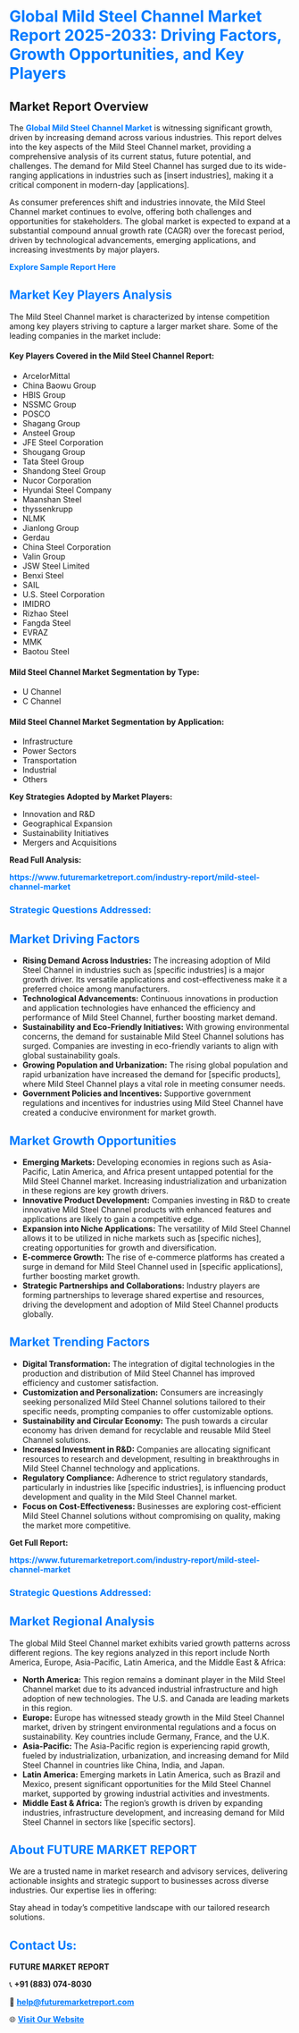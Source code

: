 <h1 style="color: #007BFF;">Global Mild Steel Channel Market Report 2025-2033: Driving Factors, Growth Opportunities, and Key Players</h1>

<section id="overview">
<h2>Market Report Overview</h2>
<p>The <a href="https://www.futuremarketreport.com/industry-report/mild-steel-channel-market" style="color: #007BFF; text-decoration: none;"><strong>Global Mild Steel Channel Market</strong></a> is witnessing significant growth, driven by increasing demand across various industries. This report delves into the key aspects of the Mild Steel Channel market, providing a comprehensive analysis of its current status, future potential, and challenges. The demand for Mild Steel Channel has surged due to its wide-ranging applications in industries such as [insert industries], making it a critical component in modern-day [applications].</p>
<p>As consumer preferences shift and industries innovate, the Mild Steel Channel market continues to evolve, offering both challenges and opportunities for stakeholders. The global market is expected to expand at a substantial compound annual growth rate (CAGR) over the forecast period, driven by technological advancements, emerging applications, and increasing investments by major players.</p>
</section>

<section id="overview">
<p><a href="https://www.futuremarketreport.com/request-sample/reportId=55970" style="color: #007BFF; text-decoration: none;"><strong>Explore Sample Report Here</strong></a></p>
</section>

<section id="key-players">
<h2 style="color: #007BFF;">Market Key Players Analysis</h2>
<p>The Mild Steel Channel market is characterized by intense competition among key players striving to capture a larger market share. Some of the leading companies in the market include:</p>
<h4>Key Players Covered in the Mild Steel Channel Report:</h4>
<ul><li>ArcelorMittal</li><li>China Baowu Group</li><li>HBIS Group</li><li>NSSMC Group</li><li>POSCO</li><li>Shagang Group</li><li>Ansteel Group</li><li>JFE Steel Corporation</li><li>Shougang Group</li><li>Tata Steel Group</li><li>Shandong Steel Group</li><li>Nucor Corporation</li><li>Hyundai Steel Company</li><li>Maanshan Steel</li><li>thyssenkrupp</li><li>NLMK</li><li>Jianlong Group</li><li>Gerdau</li><li>China Steel Corporation</li><li>Valin Group</li><li>JSW Steel Limited</li><li>Benxi Steel</li><li>SAIL</li><li>U.S. Steel Corporation</li><li>IMIDRO</li><li>Rizhao Steel</li><li>Fangda Steel</li><li>EVRAZ</li><li>MMK</li><li>Baotou Steel</li></ul>
<h4>Mild Steel Channel Market Segmentation by Type:</h4>
<ul><li>U Channel</li><li>C Channel</li></ul>

<h4>Mild Steel Channel Market Segmentation by Application:</h4>
<ul><li>Infrastructure</li><li>Power Sectors</li><li>Transportation</li><li>Industrial</li><li>Others</li></ul>
<p><strong>Key Strategies Adopted by Market Players:</strong></p>
<ul>
<li>Innovation and R&D</li>
<li>Geographical Expansion</li>
<li>Sustainability Initiatives</li>
<li>Mergers and Acquisitions</li>
</ul>
</section>

<section>
<p><strong>Read Full Analysis: </strong></p><a href="https://www.futuremarketreport.com/industry-report/mild-steel-channel-market" style="color: #007BFF; text-decoration: none;"><strong>https://www.futuremarketreport.com/industry-report/mild-steel-channel-market</strong></a>
<h3 style="color: #007BFF;">Strategic Questions Addressed:</h3>
</section>

<section id="driving-factors">
<h2 style="color: #007BFF;">Market Driving Factors</h2>
<ul>
<li><strong>Rising Demand Across Industries:</strong> The increasing adoption of Mild Steel Channel in industries such as [specific industries] is a major growth driver. Its versatile applications and cost-effectiveness make it a preferred choice among manufacturers.</li>
<li><strong>Technological Advancements:</strong> Continuous innovations in production and application technologies have enhanced the efficiency and performance of Mild Steel Channel, further boosting market demand.</li>
<li><strong>Sustainability and Eco-Friendly Initiatives:</strong> With growing environmental concerns, the demand for sustainable Mild Steel Channel solutions has surged. Companies are investing in eco-friendly variants to align with global sustainability goals.</li>
<li><strong>Growing Population and Urbanization:</strong> The rising global population and rapid urbanization have increased the demand for [specific products], where Mild Steel Channel plays a vital role in meeting consumer needs.</li>
<li><strong>Government Policies and Incentives:</strong> Supportive government regulations and incentives for industries using Mild Steel Channel have created a conducive environment for market growth.</li>
</ul>
</section>

<section id="growth-opportunities">
<h2 style="color: #007BFF;">Market Growth Opportunities</h2>
<ul>
<li><strong>Emerging Markets:</strong> Developing economies in regions such as Asia-Pacific, Latin America, and Africa present untapped potential for the Mild Steel Channel market. Increasing industrialization and urbanization in these regions are key growth drivers.</li>
<li><strong>Innovative Product Development:</strong> Companies investing in R&D to create innovative Mild Steel Channel products with enhanced features and applications are likely to gain a competitive edge.</li>
<li><strong>Expansion into Niche Applications:</strong> The versatility of Mild Steel Channel allows it to be utilized in niche markets such as [specific niches], creating opportunities for growth and diversification.</li>
<li><strong>E-commerce Growth:</strong> The rise of e-commerce platforms has created a surge in demand for Mild Steel Channel used in [specific applications], further boosting market growth.</li>
<li><strong>Strategic Partnerships and Collaborations:</strong> Industry players are forming partnerships to leverage shared expertise and resources, driving the development and adoption of Mild Steel Channel products globally.</li>
</ul>
</section>

<section id="trending-factors">
<h2 style="color: #007BFF;">Market Trending Factors</h2>
<ul>
<li><strong>Digital Transformation:</strong> The integration of digital technologies in the production and distribution of Mild Steel Channel has improved efficiency and customer satisfaction.</li>
<li><strong>Customization and Personalization:</strong> Consumers are increasingly seeking personalized Mild Steel Channel solutions tailored to their specific needs, prompting companies to offer customizable options.</li>
<li><strong>Sustainability and Circular Economy:</strong> The push towards a circular economy has driven demand for recyclable and reusable Mild Steel Channel solutions.</li>
<li><strong>Increased Investment in R&D:</strong> Companies are allocating significant resources to research and development, resulting in breakthroughs in Mild Steel Channel technology and applications.</li>
<li><strong>Regulatory Compliance:</strong> Adherence to strict regulatory standards, particularly in industries like [specific industries], is influencing product development and quality in the Mild Steel Channel market.</li>
<li><strong>Focus on Cost-Effectiveness:</strong> Businesses are exploring cost-efficient Mild Steel Channel solutions without compromising on quality, making the market more competitive.</li>
</ul>
</section>

<section>
<p><strong>Get Full Report: </strong></p><a href="https://www.futuremarketreport.com/industry-report/mild-steel-channel-market" style="color: #007BFF; text-decoration: none;"><strong>https://www.futuremarketreport.com/industry-report/mild-steel-channel-market</strong></a>
<h3 style="color: #007BFF;">Strategic Questions Addressed:</h3>
</section>


<section id="regional-analysis">
<h2 style="color: #007BFF;">Market Regional Analysis</h2>
<p>The global Mild Steel Channel market exhibits varied growth patterns across different regions. The key regions analyzed in this report include North America, Europe, Asia-Pacific, Latin America, and the Middle East & Africa:</p>
<ul>
<li><strong>North America:</strong> This region remains a dominant player in the Mild Steel Channel market due to its advanced industrial infrastructure and high adoption of new technologies. The U.S. and Canada are leading markets in this region.</li>
<li><strong>Europe:</strong> Europe has witnessed steady growth in the Mild Steel Channel market, driven by stringent environmental regulations and a focus on sustainability. Key countries include Germany, France, and the U.K.</li>
<li><strong>Asia-Pacific:</strong> The Asia-Pacific region is experiencing rapid growth, fueled by industrialization, urbanization, and increasing demand for Mild Steel Channel in countries like China, India, and Japan.</li>
<li><strong>Latin America:</strong> Emerging markets in Latin America, such as Brazil and Mexico, present significant opportunities for the Mild Steel Channel market, supported by growing industrial activities and investments.</li>
<li><strong>Middle East & Africa:</strong> The region’s growth is driven by expanding industries, infrastructure development, and increasing demand for Mild Steel Channel in sectors like [specific sectors].</li>
</ul>
</section>

<footer>
<h2 style="color: #007BFF;">About FUTURE MARKET REPORT</h2>
<p>We are a trusted name in market research and advisory services, delivering actionable insights and strategic support to businesses across diverse industries. Our expertise lies in offering:</p>

<p>Stay ahead in today’s competitive landscape with our tailored research solutions.</p>

<h2 style="color: #007BFF;">Contact Us:</h2>
<p><strong>FUTURE MARKET REPORT</strong></p>
<p>📞 <strong>+91 (883) 074-8030</strong></p>
<p>📧 <strong><a href="mailto:help@futuremarketreport.com" style="color: #007BFF;">help@futuremarketreport.com</a></strong></p>
<p>🌐 <strong><a href="https://www.futuremarketreport.com/" style="color: #007BFF;">Visit Our Website</a></strong></p>
</footer>